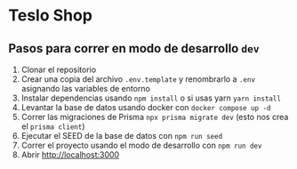 # Teslo Shop

## Pasos para correr en modo de desarrollo `dev`

1. Clonar el repositorio
2. Crear una copia del archivo `.env.template` y renombrarlo a `.env` asignando las variables de entorno
3. Instalar dependencias usando `npm install` o si usas yarn `yarn install`
4. Levantar la base de datos usando docker con `docker compose up -d`
5. Correr las migraciones de Prisma `npx prisma migrate dev` (esto nos crea el `prisma client`)
6. Ejecutar el SEED de la base de datos con ```npm run seed```
7. Correr el proyecto usando el modo de desarrollo con `npm run dev`
8. Abrir [http://localhost:3000](http://localhost:3000)
